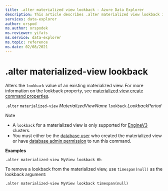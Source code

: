 ```yaml
---
title: .alter materialized view lookback - Azure Data Explorer
description: This article describes .alter materialized view lookback in Azure Data Explorer.
services: data-explorer
author: orspod
ms.author: orspodek
ms.reviewer: yifats
ms.service: data-explorer
ms.topic: reference
ms.date: 02/08/2021
---
```

# .alter materialized-view lookback

Alters the `lookback` value of an existing materialized view. For more information on the lookback property, see [materialized view create command properties](materialized-view-create.md#properties).

`.alter` `materialized-view` *MaterializedViewName* `lookback` *LookbackPeriod*

> [!NOTE]
> * A `lookback` for a materialized view is only supported for [EngineV3](../../../engine-v3.md) clusters.
> * You must either be the [database user](../access-control/role-based-authorization.md) who created the materialized view or have [database admin permission](../access-control/role-based-authorization.md) to run this command.

**Examples** 

```kusto
.alter materialized-view MyView lookback 6h
```

To remove a lookback from the materialized view, use `timespan(null)` as the lookback argument: 

```kusto
.alter materialized-view MyView lookback timespan(null)
```
